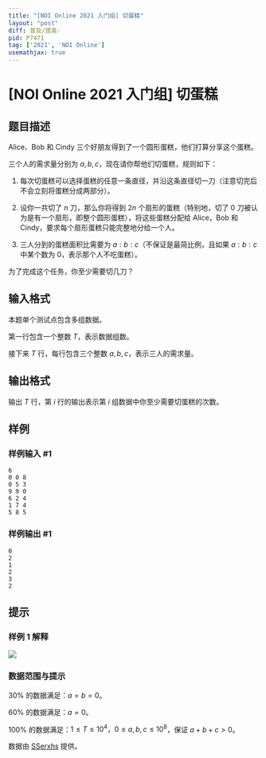 ```yaml
---
title: "[NOI Online 2021 入门组] 切蛋糕"
layout: "post"
diff: 普及/提高-
pid: P7471
tag: ['2021', 'NOI Online']
usemathjax: true
---
```


# [NOI Online 2021 入门组] 切蛋糕
## 题目描述

Alice、Bob 和 Cindy 三个好朋友得到了一个圆形蛋糕，他们打算分享这个蛋糕。

三个人的需求量分别为 $a,b,c$，现在请你帮他们切蛋糕，规则如下：

1. 每次切蛋糕可以选择蛋糕的任意一条直径，并沿这条直径切一刀（注意切完后不会立刻将蛋糕分成两部分）。

2. 设你一共切了 $n$ 刀，那么你将得到 $2n$ 个扇形的蛋糕（特别地，切了 $0$ 刀被认为是有一个扇形，即整个圆形蛋糕），将这些蛋糕分配给 Alice，Bob 和 Cindy，要求每个扇形蛋糕只能完整地分给一个人。

3. 三人分到的蛋糕面积比需要为 $a:b:c$（不保证是最简比例，且如果 $a:b:c$ 中某个数为 $0$，表示那个人不吃蛋糕）。

为了完成这个任务，你至少需要切几刀？
## 输入格式

本题单个测试点包含多组数据。

第一行包含一个整数 $T$，表示数据组数。

接下来 $T$ 行，每行包含三个整数 $a,b,c$，表示三人的需求量。
## 输出格式

输出 $T$ 行，第 $i$ 行的输出表示第 $i$ 组数据中你至少需要切蛋糕的次数。
## 样例

### 样例输入 #1
```
6
0 0 8
0 5 3
9 9 0
6 2 4
1 7 4
5 8 5
```
### 样例输出 #1
```
0
2
1
2
3
2
```
## 提示

### 样例 $1$ 解释
![](https://cdn.luogu.com.cn/upload/image_hosting/i3pai9va.png)

### 数据范围与提示
$30\%$ 的数据满足：$a=b=0$。

$60\%$ 的数据满足：$a=0$。

$100\%$ 的数据满足：$1\le T\le 10^4，0\le a,b,c\le 10^8$，保证 $a+b+c>0$。

数据由 [SSerxhs](https://www.luogu.com.cn/user/29826) 提供。
